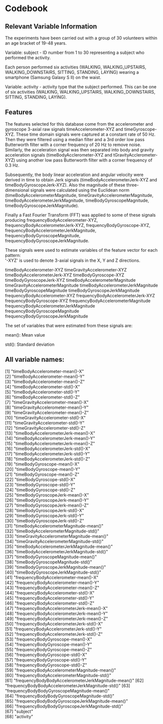 # Codebook

## Relevant Variable Information

The experiments have been carried out with a group of 30 volunteers within an age bracket of 19-48 years. 

Variable: subject - ID number from 1 to 30 representing a subject who performed the activity.

Each person performed six activities (WALKING, WALKING_UPSTAIRS, WALKING_DOWNSTAIRS, SITTING, STANDING, LAYING) wearing a smartphone (Samsung Galaxy S II) on the waist. 

Variable: activity - activity type that the subject performed. This can be one of six activities (WALKING, WALKING_UPSTAIRS, WALKING_DOWNSTAIRS, SITTING, STANDING, LAYING).

## Features

The features selected for this database come from the accelerometer and gyroscope 3-axial raw signals timeAccelerometer-XYZ and timeGyroscope-XYZ. These time domain signals were captured at a constant rate of 50 Hz. Then they were filtered using a median filter and a 3rd order low pass Butterworth filter with a corner frequency of 20 Hz to remove noise. Similarly, the acceleration signal was then separated into body and gravity acceleration signals (timeBodyAcclerometer-XYZ and tGravityAcclerometer-XYZ) using another low pass Butterworth filter with a corner frequency of 0.3 Hz. 

Subsequently, the body linear acceleration and angular velocity were derived in time to obtain Jerk signals (timeBodyAccelerometerJerk-XYZ and timeBodyGyroscopeJerk-XYZ). Also the magnitude of these three-dimensional signals were calculated using the Euclidean norm (timeBodyAccelerometerMagnitude, timeGravityAccelerometerMagnitude, timeBodyAccelerometerJerkMagnitude, timeBodyGyroscopeMagnitude, timeBodyGyroscopeJerkMagnitude). 

Finally a Fast Fourier Transform (FFT) was applied to some of these signals producing frequencyBodyAccelerometer-XYZ, frequencyBodyAccelerometerJerk-XYZ, frequencyBodyGyroscope-XYZ, frequencyBodyAccelerometerJerkMagnitude, frequencyBodyGyroscopeMagnitude, frequencyBodyGyroscopeJerkMagnitude. 

These signals were used to estimate variables of the feature vector for each pattern:  
'-XYZ' is used to denote 3-axial signals in the X, Y and Z directions.

timeBodyAccelerometer-XYZ
timeGravityAccelerometer-XYZ
timeBodyAccelerometerJerk-XYZ
timeBodyGyroscope-XYZ
timeBodyGyroscopeJerk-XYZ
timeBodyAccelerometerMagnitude
timeGravityAccelerometerMagnitude
timeBodyAccelerometerJerkMagnitude
timeBodyGyroscopeMagnitude
timeBodyGyroscopeJerkMagnitude
frequencyBodyAccelerometer-XYZ
frequencyBodyAccelerometerJerk-XYZ
frequencyBodyGyroscope-XYZ
frequencyBodyAccelerometerMagnitude
frequencyBodyAccelerometerJerkMagnitude
frequencyBodyGyroscopeMagnitude
frequencyBodyGyroscopeJerkMagnitude

The set of variables that were estimated from these signals are: 

mean(): Mean value

std(): Standard deviation

## All variable names:

 [1] "timeBodyAccelerometer-mean()-X"                    
 [2] "timeBodyAccelerometer-mean()-Y"                    
 [3] "timeBodyAccelerometer-mean()-Z"                    
 [4] "timeBodyAccelerometer-std()-X"                     
 [5] "timeBodyAccelerometer-std()-Y"                     
 [6] "timeBodyAccelerometer-std()-Z"                     
 [7] "timeGravityAccelerometer-mean()-X"                 
 [8] "timeGravityAccelerometer-mean()-Y"                 
 [9] "timeGravityAccelerometer-mean()-Z"                 
[10] "timeGravityAccelerometer-std()-X"                  
[11] "timeGravityAccelerometer-std()-Y"                  
[12] "timeGravityAccelerometer-std()-Z"                  
[13] "timeBodyAccelerometerJerk-mean()-X"                
[14] "timeBodyAccelerometerJerk-mean()-Y"                
[15] "timeBodyAccelerometerJerk-mean()-Z"                
[16] "timeBodyAccelerometerJerk-std()-X"                 
[17] "timeBodyAccelerometerJerk-std()-Y"                 
[18] "timeBodyAccelerometerJerk-std()-Z"                 
[19] "timeBodyGyroscope-mean()-X"                        
[20] "timeBodyGyroscope-mean()-Y"                        
[21] "timeBodyGyroscope-mean()-Z"                        
[22] "timeBodyGyroscope-std()-X"                         
[23] "timeBodyGyroscope-std()-Y"                         
[24] "timeBodyGyroscope-std()-Z"                         
[25] "timeBodyGyroscopeJerk-mean()-X"                    
[26] "timeBodyGyroscopeJerk-mean()-Y"                    
[27] "timeBodyGyroscopeJerk-mean()-Z"                    
[28] "timeBodyGyroscopeJerk-std()-X"                     
[29] "timeBodyGyroscopeJerk-std()-Y"                     
[30] "timeBodyGyroscopeJerk-std()-Z"                     
[31] "timeBodyAccelerometerMagnitude-mean()"             
[32] "timeBodyAccelerometerMagnitude-std()"              
[33] "timeGravityAccelerometerMagnitude-mean()"          
[34] "timeGravityAccelerometerMagnitude-std()"           
[35] "timeBodyAccelerometerJerkMagnitude-mean()"         
[36] "timeBodyAccelerometerJerkMagnitude-std()"          
[37] "timeBodyGyroscopeMagnitude-mean()"                 
[38] "timeBodyGyroscopeMagnitude-std()"                  
[39] "timeBodyGyroscopeJerkMagnitude-mean()"             
[40] "timeBodyGyroscopeJerkMagnitude-std()"              
[41] "frequencyBodyAccelerometer-mean()-X"               
[42] "frequencyBodyAccelerometer-mean()-Y"               
[43] "frequencyBodyAccelerometer-mean()-Z"               
[44] "frequencyBodyAccelerometer-std()-X"                
[45] "frequencyBodyAccelerometer-std()-Y"                
[46] "frequencyBodyAccelerometer-std()-Z"                
[47] "frequencyBodyAccelerometerJerk-mean()-X"           
[48] "frequencyBodyAccelerometerJerk-mean()-Y"           
[49] "frequencyBodyAccelerometerJerk-mean()-Z"           
[50] "frequencyBodyAccelerometerJerk-std()-X"            
[51] "frequencyBodyAccelerometerJerk-std()-Y"            
[52] "frequencyBodyAccelerometerJerk-std()-Z"            
[53] "frequencyBodyGyroscope-mean()-X"                   
[54] "frequencyBodyGyroscope-mean()-Y"                   
[55] "frequencyBodyGyroscope-mean()-Z"                   
[56] "frequencyBodyGyroscope-std()-X"                    
[57] "frequencyBodyGyroscope-std()-Y"                    
[58] "frequencyBodyGyroscope-std()-Z"                    
[59] "frequencyBodyAccelerometerMagnitude-mean()"        
[60] "frequencyBodyAccelerometerMagnitude-std()"         
[61] "frequencyBodyBodyAccelerometerJerkMagnitude-mean()"
[62] "frequencyBodyBodyAccelerometerJerkMagnitude-std()" 
[63] "frequencyBodyBodyGyroscopeMagnitude-mean()"        
[64] "frequencyBodyBodyGyroscopeMagnitude-std()"         
[65] "frequencyBodyBodyGyroscopeJerkMagnitude-mean()"    
[66] "frequencyBodyBodyGyroscopeJerkMagnitude-std()"     
[67] "subject"                                           
[68] "activity"  

